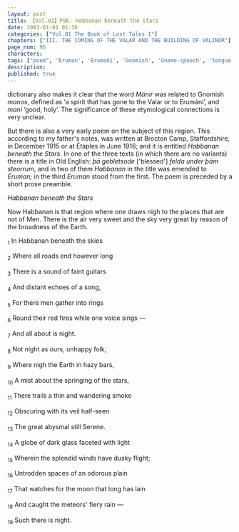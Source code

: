 ```yaml
---
layout: post
title: 【Vol.01】P96. Habbanan beneath the Stars
date: 1983-01-01 01:36
categories: ["Vol.01 The Book of Lost Tales I"]
chapters: ["III. THE COMING OF THE VALAR AND THE BUILDING OF VALINOR"]
page_num: 96
characters: 
tags: ["poem", 'Eruman', 'Erumańi', 'Gnomish', 'Gnome-speech', 'tongue of the Gnomes', 'Habbanan', 'Habbanan beneath the Stars', 'Mánir', 'Manwë', 'Men', 'Old English', 'Stafford', 'Staffordshire']
description: 
published: true
---
```


<p style="text-indent: 0;">
dictionary also makes it clear that the word <I>Mánir</I> was related to Gnomish <I>manos</I>, defined as ‘a spirit that has gone to the Valar or to Erumáni’, and <I>mani</I> ‘good, holy’. The significance of these etymological connections is very unclear.
</p>

But there is also a very early poem on the subject of this region. This according to my father's notes, was written at Brocton Camp, Staffordshire, in December 1915 or at Étaples in June 1916; and it is entitled <I>Habbanan beneath the Stars</I>. In one of the three texts (in which there are no variants) there is a title in Old English: <I>þā gebletsode</I> ['blessed'] <I>felda under þām steorrum</I>, and in two of them <I>Habbanan</I> in the title was emended to <I>Eruman;</I> in the third <I>Eruman</I> stood from the first. The poem is preceded by a short prose preamble.

<I>Habbanan beneath the Stars</I>

Now Habbanan is that region where one draws nigh to the places that are not of Men. There is the air very sweet and the sky very great by reason of the broadness of the Earth.

<SUB>1</SUB> In Habbanan beneath the skies

<SUB>2</SUB> Where all roads end however long

<SUB>3</SUB> There is a sound of faint guitars

<SUB>4</SUB> And distant echoes of a song,

<SUB>5</SUB> For there men gather into rings

<SUB>6</SUB> Round their red fires while one voice sings —

<SUB>7</SUB> And all about is night.

<SUB>8</SUB> Not night as ours, unhappy folk,

<SUB>9</SUB> Where nigh the Earth in hazy bars,

<SUB>10</SUB> A mist about the springing of the stars,

<SUB>11</SUB> There trails a thin and wandering smoke

<SUB>12</SUB> Obscuring with its veil half-seen

<SUB>13</SUB> The great abysmal still Serene.

<SUB>14</SUB> A globe of dark glass faceted with light

<SUB>15</SUB> Wherein the splendid winds have dusky flight;

<SUB>16</SUB> Untrodden spaces of an odorous plain

<SUB>17</SUB> That watches for the moon that long has lain

<SUB>18</SUB> And caught the meteors' fiery rain —

<SUB>19</SUB> Such there is night.

